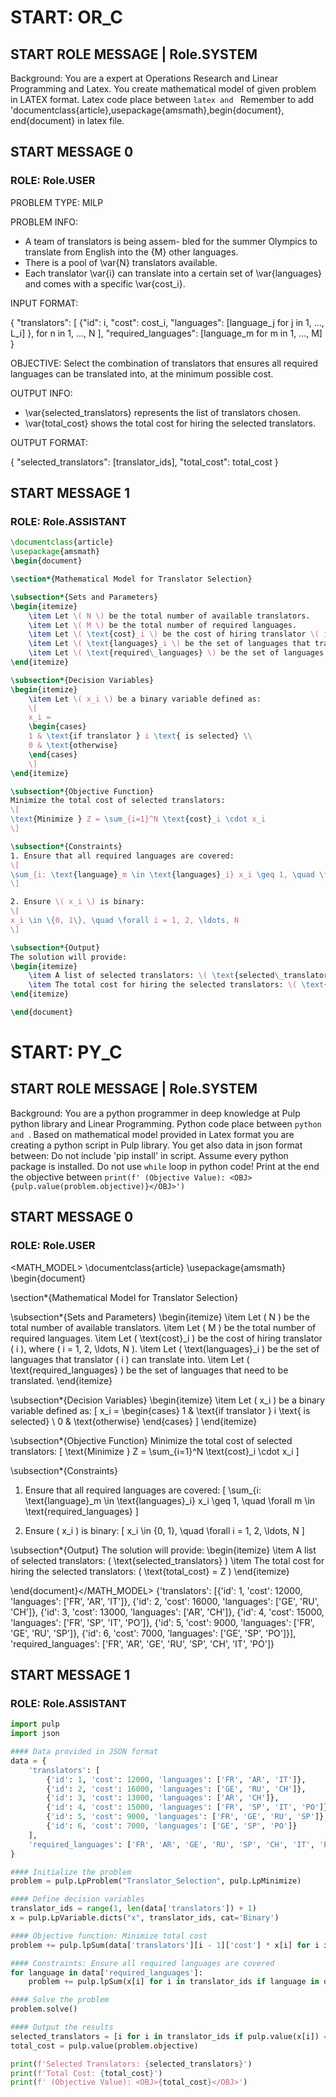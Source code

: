 # START: OR_C 
## START ROLE MESSAGE | Role.SYSTEM 
Background: You are a expert at Operations Research and Linear Programming and Latex. You create mathematical model of given problem in LATEX format. Latex code place between ```latex and ``` Remember to add 'documentclass{article},usepackage{amsmath},begin{document}, end{document} in latex file. 
## START MESSAGE 0 
### ROLE: Role.USER
<DESCRIPTION>
PROBLEM TYPE: MILP

PROBLEM INFO:

- A team of translators is being assem- bled for the summer Olympics to translate from English into the \{M} other languages.
- There is a pool of \var{N} translators available.
- Each translator \var{i} can translate into a certain set of \var{languages} and comes with a specific \var{cost_i}.

INPUT FORMAT: 

{
"translators": [
        {"id": i, 
         "cost": cost_i,
         "languages": [language_j for j in 1, ..., L_i]
        },
        for n in 1, ..., N
    ],
    "required_languages": [language_m for m in 1, ..., M]
}

OBJECTIVE: Select the combination of translators that ensures all required languages can be translated into, at the minimum possible cost.

OUTPUT INFO:

- \var{selected_translators} represents the list of translators chosen.
- \var{total_cost} shows the total cost for hiring the selected translators.

OUTPUT FORMAT:

{
    "selected_translators": [translator_ids],
    "total_cost": total_cost
}
</DESCRIPTION>


## START MESSAGE 1 
### ROLE: Role.ASSISTANT
```latex
\documentclass{article}
\usepackage{amsmath}
\begin{document}

\section*{Mathematical Model for Translator Selection}

\subsection*{Sets and Parameters}
\begin{itemize}
    \item Let \( N \) be the total number of available translators.
    \item Let \( M \) be the total number of required languages.
    \item Let \( \text{cost}_i \) be the cost of hiring translator \( i \), where \( i = 1, 2, \ldots, N \).
    \item Let \( \text{languages}_i \) be the set of languages that translator \( i \) can translate into.
    \item Let \( \text{required\_languages} \) be the set of languages that need to be translated.
\end{itemize}

\subsection*{Decision Variables}
\begin{itemize}
    \item Let \( x_i \) be a binary variable defined as:
    \[
    x_i = 
    \begin{cases} 
    1 & \text{if translator } i \text{ is selected} \\
    0 & \text{otherwise}
    \end{cases}
    \]
\end{itemize}

\subsection*{Objective Function}
Minimize the total cost of selected translators:
\[
\text{Minimize } Z = \sum_{i=1}^N \text{cost}_i \cdot x_i
\]

\subsection*{Constraints}
1. Ensure that all required languages are covered:
\[
\sum_{i: \text{language}_m \in \text{languages}_i} x_i \geq 1, \quad \forall m \in \text{required\_languages}
\]

2. Ensure \( x_i \) is binary:
\[
x_i \in \{0, 1\}, \quad \forall i = 1, 2, \ldots, N
\]

\subsection*{Output}
The solution will provide:
\begin{itemize}
    \item A list of selected translators: \( \text{selected\_translators} \)
    \item The total cost for hiring the selected translators: \( \text{total\_cost} = Z \)
\end{itemize}

\end{document}
```

# START: PY_C 
## START ROLE MESSAGE | Role.SYSTEM 
Background: You are a python programmer in deep knowledge at Pulp python library and Linear Programming. Python code place between ```python and ```. Based on mathematical model provided in Latex format you are creating a python script in Pulp library. You get also data in json format between: <DATA></DATA> Do not include 'pip install' in script. Assume every python package is installed. Do not use `while` loop in python code! Print at the end the objective between <OBJ></OBJ> `print(f' (Objective Value): <OBJ>{pulp.value(problem.objective)}</OBJ>')` 
## START MESSAGE 0 
### ROLE: Role.USER
<MATH_MODEL>
\documentclass{article}
\usepackage{amsmath}
\begin{document}

\section*{Mathematical Model for Translator Selection}

\subsection*{Sets and Parameters}
\begin{itemize}
    \item Let \( N \) be the total number of available translators.
    \item Let \( M \) be the total number of required languages.
    \item Let \( \text{cost}_i \) be the cost of hiring translator \( i \), where \( i = 1, 2, \ldots, N \).
    \item Let \( \text{languages}_i \) be the set of languages that translator \( i \) can translate into.
    \item Let \( \text{required\_languages} \) be the set of languages that need to be translated.
\end{itemize}

\subsection*{Decision Variables}
\begin{itemize}
    \item Let \( x_i \) be a binary variable defined as:
    \[
    x_i = 
    \begin{cases} 
    1 & \text{if translator } i \text{ is selected} \\
    0 & \text{otherwise}
    \end{cases}
    \]
\end{itemize}

\subsection*{Objective Function}
Minimize the total cost of selected translators:
\[
\text{Minimize } Z = \sum_{i=1}^N \text{cost}_i \cdot x_i
\]

\subsection*{Constraints}
1. Ensure that all required languages are covered:
\[
\sum_{i: \text{language}_m \in \text{languages}_i} x_i \geq 1, \quad \forall m \in \text{required\_languages}
\]

2. Ensure \( x_i \) is binary:
\[
x_i \in \{0, 1\}, \quad \forall i = 1, 2, \ldots, N
\]

\subsection*{Output}
The solution will provide:
\begin{itemize}
    \item A list of selected translators: \( \text{selected\_translators} \)
    \item The total cost for hiring the selected translators: \( \text{total\_cost} = Z \)
\end{itemize}

\end{document}</MATH_MODEL>
<DATA>
{'translators': [{'id': 1, 'cost': 12000, 'languages': ['FR', 'AR', 'IT']}, {'id': 2, 'cost': 16000, 'languages': ['GE', 'RU', 'CH']}, {'id': 3, 'cost': 13000, 'languages': ['AR', 'CH']}, {'id': 4, 'cost': 15000, 'languages': ['FR', 'SP', 'IT', 'PO']}, {'id': 5, 'cost': 9000, 'languages': ['FR', 'GE', 'RU', 'SP']}, {'id': 6, 'cost': 7000, 'languages': ['GE', 'SP', 'PO']}], 'required_languages': ['FR', 'AR', 'GE', 'RU', 'SP', 'CH', 'IT', 'PO']}</DATA>


## START MESSAGE 1 
### ROLE: Role.ASSISTANT
```python
import pulp
import json

#### Data provided in JSON format
data = {
    'translators': [
        {'id': 1, 'cost': 12000, 'languages': ['FR', 'AR', 'IT']},
        {'id': 2, 'cost': 16000, 'languages': ['GE', 'RU', 'CH']},
        {'id': 3, 'cost': 13000, 'languages': ['AR', 'CH']},
        {'id': 4, 'cost': 15000, 'languages': ['FR', 'SP', 'IT', 'PO']},
        {'id': 5, 'cost': 9000, 'languages': ['FR', 'GE', 'RU', 'SP']},
        {'id': 6, 'cost': 7000, 'languages': ['GE', 'SP', 'PO']}
    ],
    'required_languages': ['FR', 'AR', 'GE', 'RU', 'SP', 'CH', 'IT', 'PO']
}

#### Initialize the problem
problem = pulp.LpProblem("Translator_Selection", pulp.LpMinimize)

#### Define decision variables
translator_ids = range(1, len(data['translators']) + 1)
x = pulp.LpVariable.dicts("x", translator_ids, cat='Binary')

#### Objective function: Minimize total cost
problem += pulp.lpSum(data['translators'][i - 1]['cost'] * x[i] for i in translator_ids), "Total_Cost"

#### Constraints: Ensure all required languages are covered
for language in data['required_languages']:
    problem += pulp.lpSum(x[i] for i in translator_ids if language in data['translators'][i - 1]['languages']) >= 1, f"Cover_{language}"

#### Solve the problem
problem.solve()

#### Output the results
selected_translators = [i for i in translator_ids if pulp.value(x[i]) == 1]
total_cost = pulp.value(problem.objective)

print(f'Selected Translators: {selected_translators}')
print(f'Total Cost: {total_cost}')
print(f' (Objective Value): <OBJ>{total_cost}</OBJ>')
```

